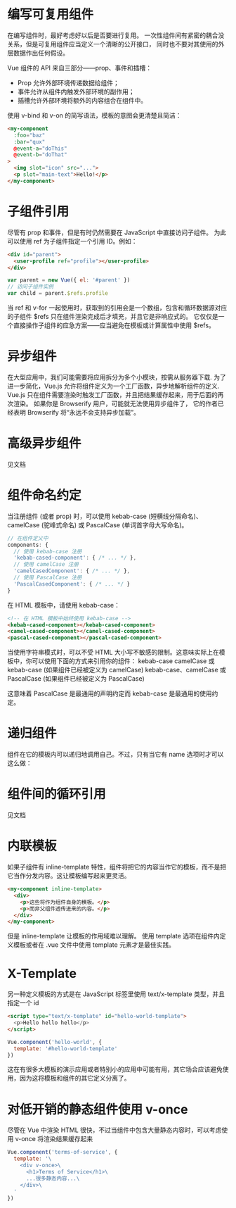 # 编写可复用组件

在编写组件时，最好考虑好以后是否要进行复用。
一次性组件间有紧密的耦合没关系，但是可复用组件应当定义一个清晰的公开接口，
同时也不要对其使用的外层数据作出任何假设。

Vue 组件的 API 来自三部分——prop、事件和插槽：
-  Prop 允许外部环境传递数据给组件；
-  事件允许从组件内触发外部环境的副作用；
-  插槽允许外部环境将额外的内容组合在组件中。

使用 v-bind 和 v-on 的简写语法，模板的意图会更清楚且简洁：

```HTML
<my-component
  :foo="baz"
  :bar="qux"
  @event-a="doThis"
  @event-b="doThat"
>
  <img slot="icon" src="...">
  <p slot="main-text">Hello!</p>
</my-component>
```
# 子组件引用
尽管有 prop 和事件，但是有时仍然需要在 JavaScript 中直接访问子组件。
为此可以使用 ref 为子组件指定一个引用 ID。例如：

```HTML
<div id="parent">
  <user-profile ref="profile"></user-profile>
</div>
```
```JavaScript
var parent = new Vue({ el: '#parent' })
// 访问子组件实例
var child = parent.$refs.profile
```
当 ref 和 v-for 一起使用时，获取到的引用会是一个数组，包含和循环数据源对应的子组件
$refs 只在组件渲染完成后才填充，并且它是非响应式的。
它仅仅是一个直接操作子组件的应急方案——应当避免在模板或计算属性中使用 $refs。

# 异步组件
在大型应用中，我们可能需要将应用拆分为多个小模块，按需从服务器下载.
为了进一步简化，Vue.js 允许将组件定义为一个工厂函数，异步地解析组件的定义.
Vue.js 只在组件需要渲染时触发工厂函数，并且把结果缓存起来，用于后面的再次渲染。
如果你是 Browserify 用户，可能就无法使用异步组件了，
它的作者已经表明 Browserify 将“永远不会支持异步加载”。

# 高级异步组件
见文档

# 组件命名约定
当注册组件 (或者 prop) 时，可以使用 kebab-case (短横线分隔命名)、
camelCase (驼峰式命名) 或 PascalCase (单词首字母大写命名)。
```javascript
// 在组件定义中
components: {
  // 使用 kebab-case 注册
  'kebab-cased-component': { /* ... */ },
  // 使用 camelCase 注册
  'camelCasedComponent': { /* ... */ },
  // 使用 PascalCase 注册
  'PascalCasedComponent': { /* ... */ }
}
```
在 HTML 模板中，请使用 kebab-case：
```html
<!-- 在 HTML 模板中始终使用 kebab-case -->
<kebab-cased-component></kebab-cased-component>
<camel-cased-component></camel-cased-component>
<pascal-cased-component></pascal-cased-component>
```
当使用字符串模式时，可以不受 HTML 大小写不敏感的限制。这意味实际上在模板中，你可以使用下面的方式来引用你的组件：
kebab-case
camelCase 或 kebab-case (如果组件已经被定义为 camelCase)
kebab-case、camelCase 或 PascalCase (如果组件已经被定义为 PascalCase)

这意味着 PascalCase 是最通用的声明约定而 kebab-case 是最通用的使用约定。

# 递归组件
组件在它的模板内可以递归地调用自己。不过，只有当它有 name 选项时才可以这么做：

# 组件间的循环引用
见文档

# 内联模板
如果子组件有 inline-template 特性，组件将把它的内容当作它的模板，而不是把它当作分发内容。这让模板编写起来更灵活。
```html
<my-component inline-template>
  <div>
    <p>这些将作为组件自身的模板。</p>
    <p>而非父组件透传进来的内容。</p>
  </div>
</my-component>
```
但是 inline-template 让模板的作用域难以理解。
使用 template 选项在组件内定义模板或者在 .vue 文件中使用 template 元素才是最佳实践。

# X-Template
另一种定义模板的方式是在 JavaScript 标签里使用 text/x-template 类型，并且指定一个 id
```html
<script type="text/x-template" id="hello-world-template">
  <p>Hello hello hello</p>
</script>
```
```javascript
Vue.component('hello-world', {
  template: '#hello-world-template'
})
```
这在有很多大模板的演示应用或者特别小的应用中可能有用，其它场合应该避免使用，因为这将模板和组件的其它定义分离了。

# 对低开销的静态组件使用 v-once
尽管在 Vue 中渲染 HTML 很快，不过当组件中包含大量静态内容时，可以考虑使用 v-once 将渲染结果缓存起来
```javascript
Vue.component('terms-of-service', {
  template: '\
    <div v-once>\
      <h1>Terms of Service</h1>\
      ...很多静态内容...\
    </div>\
  '
})
```
